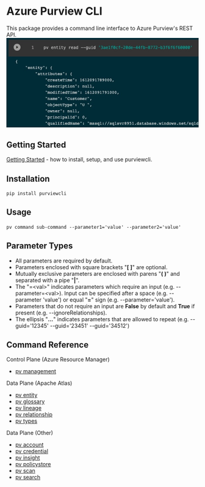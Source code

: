 # Azure Purview CLI

This package provides a command line interface to Azure Purview's REST API.  
![purviewcli](./doc/image/purviewcli_example.png)

## Getting Started

[Getting Started](./doc/md/guide.md) - how to install, setup, and use purviewcli.

## Installation

```
pip install purviewcli
```

## Usage

```
pv command sub-command --parameter1='value' --parameter2='value'
```

## Parameter Types

* All parameters are required by default.
* Parameters enclosed with square brackets "**[ ]**" are optional.
* Mutually exclusive parameters are enclosed with parens "**( )**" and separated with a pipe "**|**".
* The "=&lt;val&gt;" indicates parameters which require an input (e.g. --parameter=&lt;val&gt;). Input can be specified after a space (e.g. --parameter 'value') or equal "**=**" sign (e.g. --parameter='value').
* Parameters that do not require an input are **False** by default and **True** if present (e.g. --ignoreRelationships).
* The ellipsis "**...**" indicates parameters that are allowed to repeat (e.g. --guid='12345' --guid='23451' --guid='34512')

## Command Reference

Control Plane (Azure Resource Manager)
* [pv management](./doc/commands/management/main.md)

Data Plane (Apache Atlas)
* [pv entity](./doc/commands/entity/main.md)
* [pv glossary](./doc/commands/glossary/main.md)
* [pv lineage](./doc/commands/lineage/main.md)
* [pv relationship](./doc/commands/relationship/main.md)
* [pv types](./doc/commands/types/main.md)

Data Plane (Other)
* [pv account](./doc/commands/account/main.md)
* [pv credential](./doc/commands/credential/main.md)
* [pv insight](./doc/commands/insight/main.md)
* [pv policystore](./doc/commands/policystore/main.md)
* [pv scan](./doc/commands/scan/main.md)
* [pv search](./doc/commands/search/main.md)